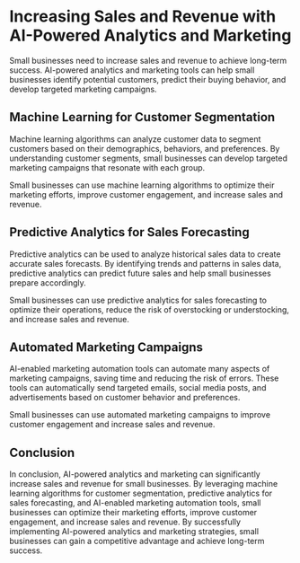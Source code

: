 Increasing Sales and Revenue with AI-Powered Analytics and Marketing
========================================================================================================================

Small businesses need to increase sales and revenue to achieve long-term success. AI-powered analytics and marketing tools can help small businesses identify potential customers, predict their buying behavior, and develop targeted marketing campaigns.

Machine Learning for Customer Segmentation
------------------------------------------

Machine learning algorithms can analyze customer data to segment customers based on their demographics, behaviors, and preferences. By understanding customer segments, small businesses can develop targeted marketing campaigns that resonate with each group.

Small businesses can use machine learning algorithms to optimize their marketing efforts, improve customer engagement, and increase sales and revenue.

Predictive Analytics for Sales Forecasting
------------------------------------------

Predictive analytics can be used to analyze historical sales data to create accurate sales forecasts. By identifying trends and patterns in sales data, predictive analytics can predict future sales and help small businesses prepare accordingly.

Small businesses can use predictive analytics for sales forecasting to optimize their operations, reduce the risk of overstocking or understocking, and increase sales and revenue.

Automated Marketing Campaigns
-----------------------------

AI-enabled marketing automation tools can automate many aspects of marketing campaigns, saving time and reducing the risk of errors. These tools can automatically send targeted emails, social media posts, and advertisements based on customer behavior and preferences.

Small businesses can use automated marketing campaigns to improve customer engagement and increase sales and revenue.

Conclusion
----------

In conclusion, AI-powered analytics and marketing can significantly increase sales and revenue for small businesses. By leveraging machine learning algorithms for customer segmentation, predictive analytics for sales forecasting, and AI-enabled marketing automation tools, small businesses can optimize their marketing efforts, improve customer engagement, and increase sales and revenue. By successfully implementing AI-powered analytics and marketing strategies, small businesses can gain a competitive advantage and achieve long-term success.

